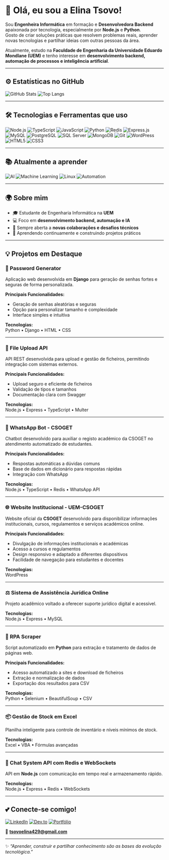# 👋 Olá, eu sou a Elina Tsovo!

Sou **Engenheira Informática** em formação e **Desenvolvedora Backend** apaixonada por tecnologia, especialmente por **Node.js** e **Python**.  
Gosto de criar soluções práticas que resolvem problemas reais, aprender novas tecnologias e partilhar ideias com outras pessoas da área.  

Atualmente, estudo na **Faculdade de Engenharia da Universidade Eduardo Mondlane (UEM)** e tenho interesse em **desenvolvimento backend, automação de processos e inteligência artificial**.

---

## ⚙️ Estatísticas no GitHub
![GitHub Stats](https://github-readme-stats.vercel.app/api?username=ElinaTsovo&theme=transparent&bg_color=000&border_color=ff66b2&show_icons=true&icon_color=ff66b2&title_color=ff66b2&text_color=FFF)
![Top Langs](https://github-readme-stats-git-masterrstaa-rickstaa.vercel.app/api/top-langs/?username=ElinaTsovo&layout=compact&bg_color=000&border_color=ff66b2&title_color=ff66b2&text_color=FFF)

---

## 🛠️ Tecnologias e Ferramentas que uso

![Node.js](https://img.shields.io/badge/node.js-ff66b2?style=for-the-badge&logo=node.js&logoColor=white)
![TypeScript](https://img.shields.io/badge/typescript-ff66b2?style=for-the-badge&logo=typescript&logoColor=white)
![JavaScript](https://img.shields.io/badge/javascript-ff66b2?style=for-the-badge&logo=javascript&logoColor=white)
![Python](https://img.shields.io/badge/python-ff66b2?style=for-the-badge&logo=python&logoColor=white)
![Redis](https://img.shields.io/badge/redis-ff66b2?style=for-the-badge&logo=redis&logoColor=white)
![Express.js](https://img.shields.io/badge/express.js-ff66b2?style=for-the-badge&logo=express&logoColor=white)
![MySQL](https://img.shields.io/badge/mysql-ff66b2?style=for-the-badge&logo=mysql&logoColor=white)
![PostgreSQL](https://img.shields.io/badge/postgresql-ff66b2?style=for-the-badge&logo=postgresql&logoColor=white)
![SQL Server](https://img.shields.io/badge/sql%20server-ff66b2?style=for-the-badge&logo=microsoftsqlserver&logoColor=white)
![MongoDB](https://img.shields.io/badge/mongodb-ff66b2?style=for-the-badge&logo=mongodb&logoColor=white)
![Git](https://img.shields.io/badge/git-ff66b2?style=for-the-badge&logo=git&logoColor=white)
![WordPress](https://img.shields.io/badge/wordpress-ff66b2?style=for-the-badge&logo=wordpress&logoColor=white)
![HTML5](https://img.shields.io/badge/html5-ff66b2?style=for-the-badge&logo=html5&logoColor=white)
![CSS3](https://img.shields.io/badge/css3-ff66b2?style=for-the-badge&logo=css3&logoColor=white)

---

## 📚 Atualmente a aprender

![AI](https://img.shields.io/badge/Inteligência%20Artificial-ff66b2?style=for-the-badge&logo=openai&logoColor=white)
![Machine Learning](https://img.shields.io/badge/Machine%20Learning-ff66b2?style=for-the-badge&logo=tensorflow&logoColor=white)
![Linux](https://img.shields.io/badge/linux-ff66b2?style=for-the-badge&logo=linux&logoColor=white)
![Automation](https://img.shields.io/badge/Automação-ff66b2?style=for-the-badge&logo=selenium&logoColor=white)

---

## 🌍 Sobre mim
- 🎓 Estudante de Engenharia Informática na **UEM**  
- 💻 Foco em **desenvolvimento backend, automação e IA**  
- 💬 Sempre aberta a **novas colaborações e desafios técnicos**  
- 🌱 Aprendendo continuamente e construindo projetos práticos  

---

## 💡 Projetos em Destaque

### 🔐 Password Generator  
Aplicação web desenvolvida em **Django** para geração de senhas fortes e seguras de forma personalizada.  

**Principais Funcionalidades:**  
- Geração de senhas aleatórias e seguras  
- Opção para personalizar tamanho e complexidade  
- Interface simples e intuitiva  

**Tecnologias:**  
Python • Django • HTML • CSS  

---

### 📁 File Upload API  
API REST desenvolvida para upload e gestão de ficheiros, permitindo integração com sistemas externos.  

**Principais Funcionalidades:**  
- Upload seguro e eficiente de ficheiros  
- Validação de tipos e tamanhos  
- Documentação clara com Swagger  

**Tecnologias:**  
Node.js • Express • TypeScript • Multer  

---

### 💬 WhatsApp Bot - CSOGET  
Chatbot desenvolvido para auxiliar o registo académico da CSOGET no atendimento automatizado de estudantes.  

**Principais Funcionalidades:**  
- Respostas automáticas a dúvidas comuns  
- Base de dados em dicionário para respostas rápidas  
- Integração com WhatsApp  

**Tecnologias:**  
Node.js • TypeScript • Redis • WhatsApp API  

---

### 🌐 Website Institucional - UEM-CSOGET  
Website oficial da **CSOGET** desenvolvido para disponibilizar informações institucionais, cursos, regulamentos e serviços académicos online.  

**Principais Funcionalidades:**  
- Divulgação de informações institucionais e académicas  
- Acesso a cursos e regulamentos  
- Design responsivo e adaptado a diferentes dispositivos  
- Facilidade de navegação para estudantes e docentes  

**Tecnologias:**  
WordPress  

---

### ⚖️ Sistema de Assistência Jurídica Online  
Projeto acadêmico voltado a oferecer suporte jurídico digital e acessível.  

**Tecnologias:**  
Node.js • Express • MySQL  

---

### 🤖 RPA Scraper  
Script automatizado em **Python** para extração e tratamento de dados de páginas web.  

**Principais Funcionalidades:**  
- Acesso automatizado a sites e download de ficheiros  
- Extração e normalização de dados  
- Exportação dos resultados para CSV  

**Tecnologias:**  
Python • Selenium • BeautifulSoup • CSV  

---

### 📦 Gestão de Stock em Excel  
Planilha inteligente para controle de inventário e níveis mínimos de stock.  

**Tecnologias:**  
Excel • VBA • Fórmulas avançadas  

---

### 💬 Chat System API com Redis e WebSockets  
API em **Node.js** com comunicação em tempo real e armazenamento rápido.  

**Tecnologias:**  
Node.js • Express • Redis • WebSockets  

---

## 💕 Conecte-se comigo!

[![LinkedIn](https://img.shields.io/badge/LinkedIn-ff66b2?style=for-the-badge&logo=linkedin&logoColor=white)](https://linkedin.com/in/elinasimionetsovo)
[![Dev.to](https://img.shields.io/badge/Dev.to-ff66b2?style=for-the-badge&logo=dev.to&logoColor=white)](https://dev.to/elinatsovo)
[![Portfólio](https://img.shields.io/badge/Portfólio-ff66b2?style=for-the-badge&logo=google-chrome&logoColor=white)](https://tsovo.vercel.app/)

📧 **tsovoelina429@gmail.com**

---

✨ *“Aprender, construir e partilhar conhecimento são as bases da evolução tecnológica.”*
